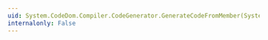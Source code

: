 ```yaml
---
uid: System.CodeDom.Compiler.CodeGenerator.GenerateCodeFromMember(System.CodeDom.CodeTypeMember,System.IO.TextWriter,System.CodeDom.Compiler.CodeGeneratorOptions)
internalonly: False
---
```

